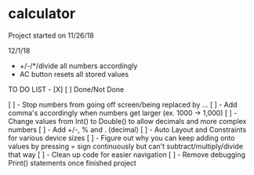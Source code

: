 # calculator
Project started on 11/26/18

12/1/18
- +/-/*/divide all numbers accordingly
- AC button resets all stored values



TO DO LIST - [X] [ ] Done/Not Done

[ ] - Stop numbers from going off screen/being replaced by ...
[ ] - Add comma's accordingly when numbers get larger (ex. 1000 -> 1,000)
[ ] - Change values from Int() to Double() to allow decimals and more complex numbers
[ ] - Add +/-, % and . (decimal) 
[ ] - Auto Layout and Constraints for various device sizes
[ ] - Figure out why you can keep adding onto values by pressing = sign continuously but can't subtract/multiply/divide that way
[ ] - Clean up code for easier navigation
[ ] - Remove debugging Print() statements once finished project
